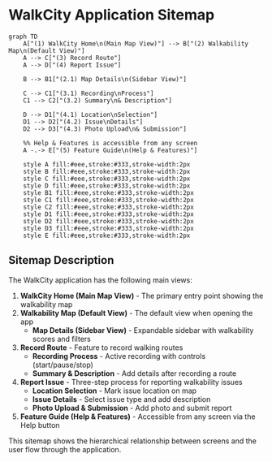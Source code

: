 # WalkCity Application Sitemap

```mermaid
graph TD
    A["(1) WalkCity Home\n(Main Map View)"] --> B["(2) Walkability Map\n(Default View)"]
    A --> C["(3) Record Route"]
    A --> D["(4) Report Issue"]

    B --> B1["(2.1) Map Details\n(Sidebar View)"]

    C --> C1["(3.1) Recording\nProcess"]
    C1 --> C2["(3.2) Summary\n& Description"]

    D --> D1["(4.1) Location\nSelection"]
    D1 --> D2["(4.2) Issue\nDetails"]
    D2 --> D3["(4.3) Photo Upload\n& Submission"]

    %% Help & Features is accessible from any screen
    A -.-> E["(5) Feature Guide\n(Help & Features)"]

    style A fill:#eee,stroke:#333,stroke-width:2px
    style B fill:#eee,stroke:#333,stroke-width:2px
    style C fill:#eee,stroke:#333,stroke-width:2px
    style D fill:#eee,stroke:#333,stroke-width:2px
    style B1 fill:#eee,stroke:#333,stroke-width:2px
    style C1 fill:#eee,stroke:#333,stroke-width:2px
    style C2 fill:#eee,stroke:#333,stroke-width:2px
    style D1 fill:#eee,stroke:#333,stroke-width:2px
    style D2 fill:#eee,stroke:#333,stroke-width:2px
    style D3 fill:#eee,stroke:#333,stroke-width:2px
    style E fill:#eee,stroke:#333,stroke-width:2px
```

## Sitemap Description

The WalkCity application has the following main views:

1. **WalkCity Home (Main Map View)** - The primary entry point showing the walkability map
2. **Walkability Map (Default View)** - The default view when opening the app
   - **Map Details (Sidebar View)** - Expandable sidebar with walkability scores and filters
3. **Record Route** - Feature to record walking routes
   - **Recording Process** - Active recording with controls (start/pause/stop)
   - **Summary & Description** - Add details after recording a route
4. **Report Issue** - Three-step process for reporting walkability issues
   - **Location Selection** - Mark issue location on map
   - **Issue Details** - Select issue type and add description
   - **Photo Upload & Submission** - Add photo and submit report
5. **Feature Guide (Help & Features)** - Accessible from any screen via the Help button

This sitemap shows the hierarchical relationship between screens and the user flow through the application.
